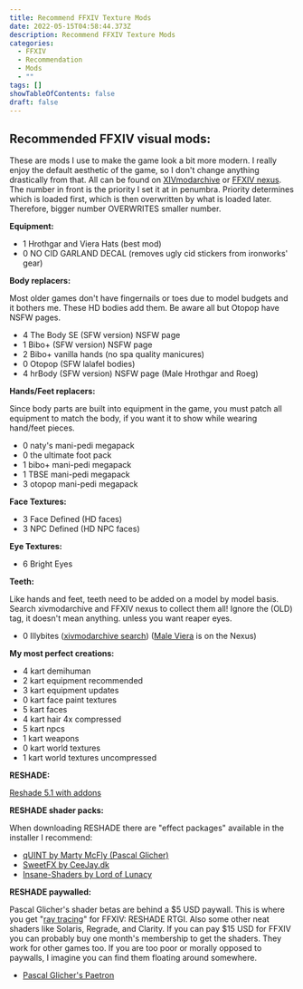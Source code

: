```yaml
---
title: Recommend FFXIV Texture Mods
date: 2022-05-15T04:58:44.373Z
description: Recommend FFXIV Texture Mods
categories:
  - FFXIV
  - Recommendation
  - Mods
  - ""
tags: []
showTableOfContents: false
draft: false
---
```

## Recommended FFXIV visual mods:

These are mods I use to make the game look a bit more modern. I really enjoy the default aesthetic of the game, so I don't change anything drastically from that. All can be found on [XIVmodarchive](https://www.xivmodarchive.com) or [FFXIV nexus](https://www.nexusmods.com/finalfantasy14).
The number in front is the priority I set it at in penumbra. Priority determines which is loaded first, which is then overwritten by what is loaded later. Therefore, bigger number OVERWRITES smaller number.

**Equipment:**

* 1 Hrothgar and Viera Hats (best mod)
* 0 NO CID GARLAND DECAL (removes ugly cid stickers from ironworks' gear)

**Body replacers:**

Most older games don't have fingernails or toes due to model budgets and it bothers me. These HD bodies add them. Be aware all but Otopop have NSFW pages.

* 4 The Body SE (SFW version) NSFW page
* 1 Bibo+ (SFW version) NSFW page
* 2 Bibo+ vanilla hands (no spa quality manicures)
* 0 Otopop (SFW lalafel bodies) 
* 4 hrBody (SFW version) NSFW page (Male Hrothgar and Roeg)

**Hands/Feet replacers:**

Since body parts are built into equipment in the game, you must patch all equipment to match the body, if you want it to show while wearing hand/feet pieces.

* 0 naty's mani-pedi megapack
* 0 the ultimate foot pack
* 1 bibo+ mani-pedi megapack
* 1 TBSE mani-pedi megapack
* 3 otopop mani-pedi megapack

**Face Textures:**

* 3 Face Defined (HD faces)
* 3 NPC Defined (HD NPC faces)

**Eye Textures:**

* 6 Bright Eyes

**Teeth:**

Like hands and feet, teeth need to be added on a model by model basis. Search xivmodarchive and FFXIV nexus to collect them all! Ignore the (OLD) tag, it doesn't mean anything. unless you want reaper eyes.

* 0 Illybites ([xivmodarchive search](https://www.xivmodarchive.com/search?sortby=rank&sortorder=desc&basic_text=illybites&types=1%2C3%2C7%2C9%2C12%2C15%2C2%2C4%2C8%2C10%2C14%2C11%2C5%2C13%2C6)) ([Male Viera](https://www.nexusmods.com/finalfantasy14/mods/1437) is on the Nexus)

**My most perfect creations:**

* 4 kart demihuman
* 2 kart equipment recommended
* 3 kart equipment updates
* 0 kart face paint textures
* 5 kart faces
* 4 kart hair 4x compressed
* 5 kart npcs
* 1 kart weapons
* 0 kart world textures
* 1 kart world textures uncompressed

**RESHADE:**

[Reshade 5.1 with addons](https://reshade.me/releases/7951-5-1)

**RESHADE shader packs:**

When downloading  RESHADE there are "effect packages" available in the installer I recommend:

* [qUINT by Marty McFly (Pascal Glicher)](https://github.com/martymcmodding/qUINT)
* [SweetFX by CeeJay.dk](https://github.com/CeeJayDK/SweetFX)
* [Insane-Shaders by Lord of Lunacy](https://github.com/LordOfLunacy/Insane-Shaders)

**RESHADE paywalled:**

Pascal Glicher's shader betas are behind a $5 USD paywall. This is where you get "[ray tracing](https://www.youtube.com/watch?v=ZOPgXRZSvzQ)" for FFXIV: RESHADE RTGI. Also some other neat shaders like Solaris, Regrade, and Clarity. If you can pay $15 USD for FFXIV you can probably buy one month's membership to get the shaders. They work for other games too. If you are too poor or morally opposed to paywalls, I imagine you can find them floating around somewhere.

* [Pascal Glicher's Paetron](https://www.patreon.com/mcflypg)